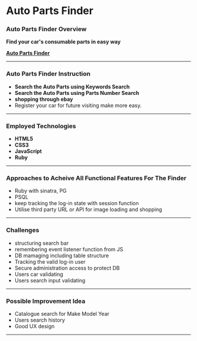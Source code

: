 # Auto Parts Finder 

### Auto Parts Finder Overview

**Find your car's consumable parts in easy way**

**[Auto Parts Finder](https://auto-parts-finder.herokuapp.com/)**


---
### Auto Parts Finder Instruction

* **Search the Auto Parts using Keywords Search**
* **Search the Auto Parts using Parts Number Search**
* **shopping through ebay**
* Register your car for future visiting make more easy.

---
### Employed Technologies

* **HTML5**
* **CSS3**
* **JavaScript**
* **Ruby**

---
### Approaches to Acheive All Functional Features For The Finder

* Ruby with sinatra, PG
* PSQL
* keep tracking the log-in state with session function
* Utilise third party URL or API for image loading and shopping

---
### Challenges

* structuring search bar
* remembering event listener function from JS
* DB mamaging including table structure
* Tracking the valid log-in user
* Secure administration access to protect DB 
* Users car validating
* Users search input validating

---
### Possible Improvement Idea

* Catalogue search for Make Model Year
* Users search history
* Good UX design
---
